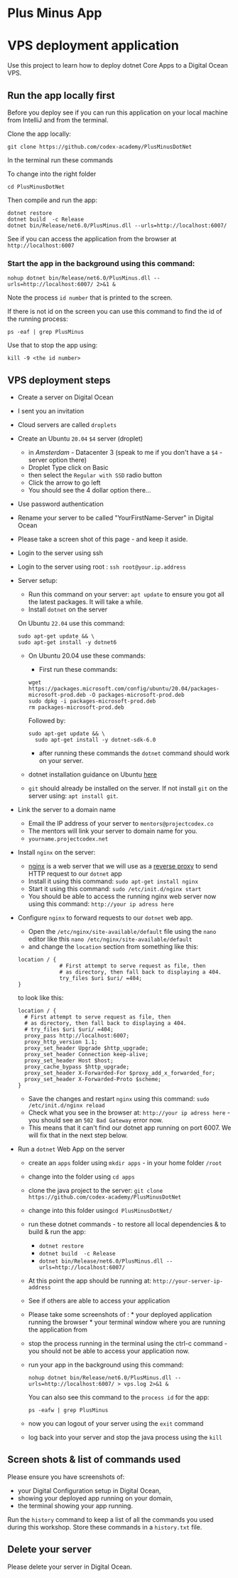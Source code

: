 # Plus Minus App

# VPS deployment application

Use this project to learn how to deploy dotnet Core Apps to a Digital Ocean VPS.

## Run the app locally first

Before you deploy see if you can run this application on your local machine from IntelliJ and from the terminal.

Clone the app locally: 

`git clone https://github.com/codex-academy/PlusMinusDotNet`

In the terminal run these commands

To change into the right folder

```
cd PlusMinusDotNet
```

Then compile and run the app:

```
dotnet restore
dotnet build  -c Release
dotnet bin/Release/net6.0/PlusMinus.dll --urls=http://localhost:6007/
```

See if you can access the application from the browser at `http://localhost:6007`


### Start the app in the background using this command:

```
nohup dotnet bin/Release/net6.0/PlusMinus.dll --urls=http://localhost:6007/ 2>&1 &
```

Note the process `id number` that is printed to the screen.

If there is not id on the screen you can use this command to find the id of the running process:

```
ps -eaf | grep PlusMinus
```


Use that to stop the app using:

```
kill -9 <the id number>
```

## VPS deployment steps

* Create a server on Digital Ocean
 * I sent you an invitation
 * Cloud servers are called `droplets`
 * Create an Ubuntu `20.04` `$4` server (droplet)
    *  in *Amsterdam* - Datacenter 3 (speak to me if you don't have a `$4` - server option there)
    *  Droplet Type click on Basic
    *  then select the `Regular with SSD` radio button
    *  Click the arrow to go left
    *  You should see the 4 dollar option there...
 * Use password authentication
 * Rename your server to be called "YourFirstName-Server" in Digital Ocean
 * Please take a screen shot of this page - and keep it aside.
* Login to the server using ssh
* Login to the server using root : `ssh root@your.ip.address`
 
 * Server setup:

    * Run this command on your server: `apt update` to ensure you got all the latest packages. It will take a while.
    * Install `dotnet` on the server 
     
     On Ubuntu `22.04` use this command:
     
     ```
     sudo apt-get update && \
     sudo apt-get install -y dotnet6
     ```
     
     * On Ubuntu 20.04 use these commands:
        * First run these commands:
        
        ```
        wget https://packages.microsoft.com/config/ubuntu/20.04/packages-microsoft-prod.deb -O packages-microsoft-prod.deb
        sudo dpkg -i packages-microsoft-prod.deb
        rm packages-microsoft-prod.deb
        ```
        
        Followed by:
        
        ```
        sudo apt-get update && \
          sudo apt-get install -y dotnet-sdk-6.0
        ```
        
        * after running these commands the `dotnet` command should work on your server.
    * dotnet installation guidance on Ubuntu [here](https://learn.microsoft.com/en-us/dotnet/core/install/linux-ubuntu)
    * `git` should already be installed on the server. If not install `git` on the server using: `apt install git`.

* Link the server to a domain name
    * Email the IP address of your server to `mentors@projectcodex.co`
    * The mentors will link your server to domain name for you.
    * `yourname.projectcodex.net`

* Install `nginx` on the server:
   * [nginx](https://www.nginx.com/) is a web server that we will use as a [reverse proxy](https://docs.nginx.com/nginx/admin-guide/web-server/reverse-proxy/) to send HTTP request to our `dotnet` app
   * Install it using this command: `sudo apt-get install nginx`
   * Start it using this command: `sudo /etc/init.d/nginx start` 
   * You should be able to access the running nginx web server now using this command: `http://your ip adress here`
* Configure `nginx` to forward requests to our `dotnet` web app.
   * Open the `/etc/nginx/site-available/default` file using the `nano` editor like this `nano /etc/nginx/site-available/default`
   * and change the `location` section from something like this:

   ```
   location / {
                # First attempt to serve request as file, then
                # as directory, then fall back to displaying a 404.
                try_files $uri $uri/ =404;
   }
   ```
  
   to look like this:

   ```
   location / {
     # First attempt to serve request as file, then
     # as directory, then fall back to displaying a 404.
     # try_files $uri $uri/ =404;
     proxy_pass http://localhost:6007;
     proxy_http_version 1.1;
     proxy_set_header Upgrade $http_upgrade;
     proxy_set_header Connection keep-alive;
     proxy_set_header Host $host;
     proxy_cache_bypass $http_upgrade;
     proxy_set_header X-Forwarded-For $proxy_add_x_forwarded_for;
     proxy_set_header X-Forwarded-Proto $scheme;
   }
   ```
   * Save the changes and restart `nginx` using this command: `sudo /etc/init.d/nginx reload`
   * Check what you see in the browser at: `http://your ip adress here` - you should see an `502 Bad Gateway` error now.
   * This means that it can't find our dotnet app running on port 6007. We will fix that in the next step below.
   
* Run a `dotnet` Web App on the server
    * create an `apps` folder using `mkdir apps` - in your home folder `/root`
    * change into the folder using `cd apps`
    * clone the java project to the server:
        `git clone https://github.com/codex-academy/PlusMinusDotNet`
    * change into this folder using`cd PlusMinusDotNet/`
    * run these dotnet commands - to restore all local dependencies & to build & run the app:
        
        * `dotnet restore`
        * `dotnet build  -c Release`
        * `dotnet bin/Release/net6.0/PlusMinus.dll --urls=http://localhost:6007/`
        
    * At this point the app should be running at: `http://your-server-ip-address`
    * See if others are able to access your application
    * Please take some screenshots of :
            * your deployed application running the browser
            * your terminal window where you are running the application from
  * stop the process running in the terminal using the ctrl-c command - you should not be able to access your application now.
  
  * run your app in the background using this command:
    ```
    nohup dotnet bin/Release/net6.0/PlusMinus.dll --urls=http://localhost:6007/ > vps.log 2>&1 &
    ```
    
    You can also see this command to the `process id` for the app:
    
    ```
    ps -eafw | grep PlusMinus
    ```
    
  * now you can logout of your server using the `exit` command
  * log back into your server and stop the java process using the `kill`

## Screen shots & list of commands used

Please ensure you have screenshots of:
* your Digital Configuration setup in Digital Ocean,
* showing your deployed app running on your domain,
* the terminal showing your app running.

Run the `history` command to keep a list of all the commands you used during this workshop. Store these commands in a `history.txt` file.

## Delete your server

Please delete your server in Digital Ocean.
 
